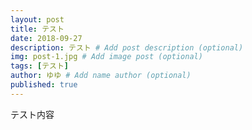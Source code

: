 ```yaml
---
layout: post
title: テスト
date: 2018-09-27
description: テスト # Add post description (optional)
img: post-1.jpg # Add image post (optional)
tags: [テスト]
author: ゆゆ # Add name author (optional)
published: true
---
```

テスト内容
